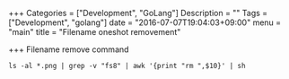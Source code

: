 +++
Categories = ["Development", "GoLang"]
Description = ""
Tags = ["Development", "golang"]
date = "2016-07-07T19:04:03+09:00"
menu = "main"
title = "Filename oneshot removement"

+++
Filename remove command

```
ls -al *.png | grep -v "fs8" | awk '{print "rm ",$10}' | sh
```

